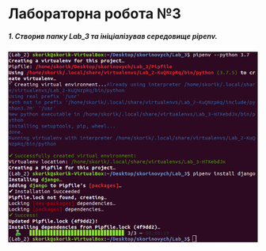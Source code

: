 # Лабораторна робота №3
##### 1. Створив папку Lab_3 та ініціалізував середовище pipenv. 
![image allert](screenshots/1.1.png)
